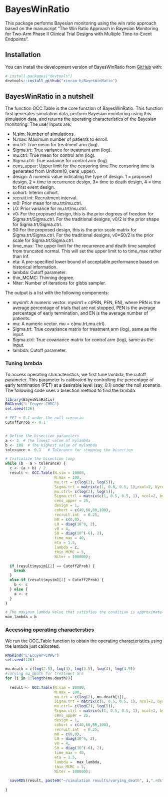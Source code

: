 
<!-- README.md is generated from README.Rmd. Please edit that file -->

# BayesWinRatio

<!-- badges: start -->
<!-- badges: end -->

This package performs Bayesian monitoring using the win ratio approach
based on the manuscript “The Win Ratio Approach in Bayesian Monitoring
for Two-Arm Phase II Clinical Trial Designs with Multiple Time-to-Event
Endpoints”.

## Installation

You can install the development version of BayesWinRatio from
[GitHub](https://github.com/) with:

``` r
# install.packages("devtools")
devtools::install_github("xinran-h/BayesWinRatio")
```

## BayesWinRatio in a nutshell

The function OCC.Table is the core function of BayesWinRatio. This
function first generates simulation data, perform Bayesian monitoring
using this simulation data, and returns the operating characteristics of
the Bayesian monitoring. The user inputs are:

- N.sim: Number of simulations.
- N.max: Maximum number of patients to enroll.
- mu.trt: True mean for treatment arm (log).
- Sigma.trt: True variance for treatment arm (log).
- mu.ctrl: True mean for control arm (log).
- Sigma.ctrl: True variance for control arm (log).
- cens_upper: Upper limit for the censoring time.The censoring time is
  generated from Uniform(0, cens_upper).
- design: A numeric value indicating the type of design. 1 = proposed
  design, 2 = time to recurrence design, 3= time to death design, 4 =
  time to first event design.
- cohort: Interim cohort.
- recruit.int: Recruitment interval.
- m0: Prior mean for mu.trt/mu.ctrl.
- L0: Prior variance for mu.trt/mu.ctrl.
- v0: For the proposed design, this is the prior degrees of freedom for
  Sigma.trt/Sigma.ctrl. For the traditional designs, v0/2 is the prior
  shape for Sigma.trt/Sigma.ctrl.
- S0:For the proposed design, this is the prior scale matrix for
  Sigma.trt/Sigma.ctrl. For the traditional designs, v0\*S0/2 is the
  prior scale for Sigma.trt/Sigma.ctrl.
- time_max: The upper limit for the recurrence and death time sampled
  from truncated normal. This will set the upper limit to to time_max
  rather than Inf.
- eta: A pre-specified lower bound of acceptable performance based on
  historical information.
- lambda: Cutoff parameter.
- thin_MCMC: Thinning degree.
- Niter: Number of iterations for gibbs sampler.

The output is a list with the following components:

- mysim1: A numeric vector. mysim1 = c(PRN, PEN, EN), where PRN is the
  average percentage of trials that are not stopped, PEN is the average
  percentage of early termination, and EN is the average number of
  patients.  
- mu: A numeric vector. mu = c(mu.trt,mu.ctrl).
- Sigma.trt: True covariance matrix for treatment arm (log), same as the
  input.
- Sigma.ctrl: True covariance matrix for control arm (log), same as the
  input.
- lambda: Cutoff parameter.

### Tuning lambda

To access operating characteristics, we first tune lambda, the cutoff
parameter. This parameter is calibrated by controlling the percentage of
early termination (PET) at a desirable level (say, 0.1) under the null
scenario. The following code uses a bisection method to find the lambda.

``` r
library(BayesWinRatio)
RNGkind("L'Ecuyer-CMRG")
set.seed(126)

# PET = 0.1 under the null scenario
Cutoff2Prob <- 0.1 


# Define the bisection parameters
a <- 3  # The lowest value of mylambda
b <- 100  # The highest value of mylambda
tolerance <- 0.1   # Tolerance for stopping the bisection

# Initialize the bisection loop
while (b - a > tolerance) {
  c <- (a + b) / 2
  result <- OCC.Table(N.sim = 10000,
                      N.max = 100,
                      mu.trt = c(log(2), log(5)),
                      Sigma.trt = matrix(c(1, 0.5, 0.5, 1),ncol=2, byrow = T),
                      mu.ctrl= c(log(2), log(5)),
                      Sigma.ctrl = matrix(c(1, 0.5, 0.5, 1), ncol=2, byrow = T), 
                      cens_upper = 25,
                      design = 1, 
                      cohort = c(40,60,80,100),
                      recruit.int  = 0.25,
                      m0 = c(0,0),
                      L0 = diag(10^6, 2),
                      v0 = 4,
                      S0 = diag(10^(-6), 2),
                      time_max = 40,
                      eta = 1.5,
                      lambda = c,
                      thin_MCMC = 5,
                      Niter = 100000);    
  
  if (result$mysim1[2] == Cutoff2Prob) {
    break
  } 
  else if (result$mysim1[2] < Cutoff2Prob) {
    b <- c
  } else {
    a <- c
  }
}

# The maximum lambda value that satisfies the condition is approximately 'b'
max_lambda = b
```

### Accessing operating characterstics

We run the OCC_Table function to obtain the operating characteristics
using the lambda just calibrated.

``` r
RNGkind("L'Ecuyer-CMRG")
set.seed(126)

mu.death = c(log(2.5), log(3), log(3.5), log(4), log(4.5))
#varying mu_death for treatment arm
for (i in 1:length(mu.death)){
  
  result <- OCC.Table(N.sim = 10000,
                      N.max = 100,
                      mu.trt = c(log(2), mu.death[i]),
                      Sigma.trt = matrix(c(1, 0.5, 0.5, 1), ncol=2, byrow = T),
                      mu.ctrl= c(log(2), log(5)),
                      Sigma.ctrl = matrix(c(1, 0.5, 0.5, 1), ncol=2, byrow = T), 
                      cens_upper = 25,
                      design = 1,
                      cohort = c(40,60,80,100),
                      recruit.int  = 0.25,
                      m0 = c(0,0),
                      L0 = diag(10^6, 2),
                      v0 = 4,
                      S0 = diag(10^(-6), 2),
                      time_max = 40,
                      eta = 1.5,
                      lambda =  max_lambda,
                      thin_MCMC = 5,
                      Niter = 100000);       
  
  saveRDS(result, paste0("~/simulation results/varying_death", i,".rds"))
  
}
```
